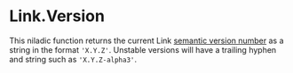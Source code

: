 # Link.Version

This niladic function returns the current Link [semantic version number](https://semver.org/) as a string in the format `'X.Y.Z'`. Unstable versions will have a trailing hyphen and string such as `'X.Y.Z-alpha3'`.
